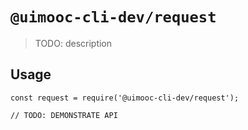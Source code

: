 # `@uimooc-cli-dev/request`

> TODO: description

## Usage

```
const request = require('@uimooc-cli-dev/request');

// TODO: DEMONSTRATE API
```
